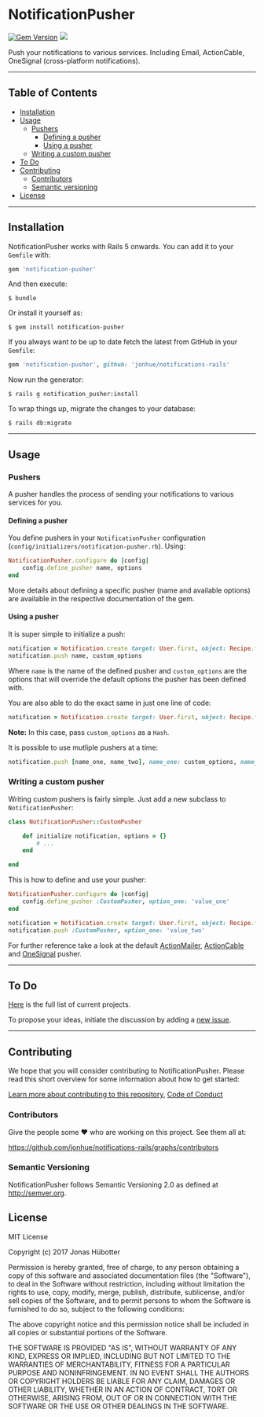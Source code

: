 # NotificationPusher

[![Gem Version](https://badge.fury.io/rb/notification-pusher.svg)](https://badge.fury.io/rb/notification-pusher) <img src="https://travis-ci.org/jonhue/notifications-rails.svg?branch=master" />

Push your notifications to various services. Including Email, ActionCable, OneSignal (cross-platform notifications).

---

## Table of Contents

* [Installation](#installation)
* [Usage](#usage)
    * [Pushers](#pushers)
        * [Defining a pusher](#defining-a-pusher)
        * [Using a pusher](#using-a-pusher)
    * [Writing a custom pusher](#writing-a-custom-pusher)
* [To Do](#to-do)
* [Contributing](#contributing)
    * [Contributors](#contributors)
    * [Semantic versioning](#semantic-versioning)
* [License](#license)

---

## Installation

NotificationPusher works with Rails 5 onwards. You can add it to your `Gemfile` with:

```ruby
gem 'notification-pusher'
```

And then execute:

    $ bundle

Or install it yourself as:

    $ gem install notification-pusher

If you always want to be up to date fetch the latest from GitHub in your `Gemfile`:

```ruby
gem 'notification-pusher', github: 'jonhue/notifications-rails'
```

Now run the generator:

    $ rails g notification_pusher:install

To wrap things up, migrate the changes to your database:

    $ rails db:migrate

---

## Usage

### Pushers

A pusher handles the process of sending your notifications to various services for you.

#### Defining a pusher

You define pushers in your `NotificationPusher` configuration (`config/initializers/notification-pusher.rb`). Using:

```ruby
NotificationPusher.configure do |config|
    config.define_pusher name, options
end
```

More details about defining a specific pusher (name and available options) are available in the respective documentation of the gem.

#### Using a pusher

It is super simple to initialize a push:

```ruby
notification = Notification.create target: User.first, object: Recipe.first
notification.push name, custom_options
```

Where `name` is the name of the defined pusher and `custom_options` are the options that will override the default options the pusher has been defined with.

You are also able to do the exact same in just one line of code:

```ruby
notification = Notification.create target: User.first, object: Recipe.first, pusher: name, pusher_options: custom_options
```

**Note:** In this case, pass `custom_options` as a `Hash`.

It is possible to use mutliple pushers at a time:

```ruby
notification.push [name_one, name_two], name_one: custom_options, name_two: custom_options
```

### Writing a custom pusher

Writing custom pushers is fairly simple. Just add a new subclass to `NotificationPusher`:

```ruby
class NotificationPusher::CustomPusher

    def initialize notification, options = {}
        # ...
    end

end
```

This is how to define and use your pusher:

```ruby
NotificationPusher.configure do |config|
    config.define_pusher :CustomPusher, option_one: 'value_one'
end
```

```ruby
notification = Notification.create target: User.first, object: Recipe.first
notification.push :CustomPusher, option_one: 'value_two'
```

For further reference take a look at the default [ActionMailer](notification-pusher-actionmailer), [ActionCable](notification-pusher-actioncable) and [OneSignal](notification-pusher-onesignal) pusher.

---

## To Do

[Here](https://github.com/jonhue/notifications-rails/projects/3) is the full list of current projects.

To propose your ideas, initiate the discussion by adding a [new issue](https://github.com/jonhue/notifications-rails/issues/new).

---

## Contributing

We hope that you will consider contributing to NotificationPusher. Please read this short overview for some information about how to get started:

[Learn more about contributing to this repository](https://github.com/jonhue/notifications-rails/blob/master/CONTRIBUTING.md), [Code of Conduct](https://github.com/jonhue/notifications-rails/blob/master/CODE_OF_CONDUCT.md)

### Contributors

Give the people some :heart: who are working on this project. See them all at:

https://github.com/jonhue/notifications-rails/graphs/contributors

### Semantic Versioning

NotificationPusher follows Semantic Versioning 2.0 as defined at http://semver.org.

## License

MIT License

Copyright (c) 2017 Jonas Hübotter

Permission is hereby granted, free of charge, to any person obtaining a copy
of this software and associated documentation files (the "Software"), to deal
in the Software without restriction, including without limitation the rights
to use, copy, modify, merge, publish, distribute, sublicense, and/or sell
copies of the Software, and to permit persons to whom the Software is
furnished to do so, subject to the following conditions:

The above copyright notice and this permission notice shall be included in all
copies or substantial portions of the Software.

THE SOFTWARE IS PROVIDED "AS IS", WITHOUT WARRANTY OF ANY KIND, EXPRESS OR
IMPLIED, INCLUDING BUT NOT LIMITED TO THE WARRANTIES OF MERCHANTABILITY,
FITNESS FOR A PARTICULAR PURPOSE AND NONINFRINGEMENT. IN NO EVENT SHALL THE
AUTHORS OR COPYRIGHT HOLDERS BE LIABLE FOR ANY CLAIM, DAMAGES OR OTHER
LIABILITY, WHETHER IN AN ACTION OF CONTRACT, TORT OR OTHERWISE, ARISING FROM,
OUT OF OR IN CONNECTION WITH THE SOFTWARE OR THE USE OR OTHER DEALINGS IN THE
SOFTWARE.
